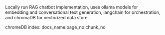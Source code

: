 Locally run RAG chatbot implementation,
uses ollama models for embedding and conversational text generation, langchain for orchestration, and chromaDB for vectorized data store.


chromeDB index: docs_name:page_no:chunk_no 
